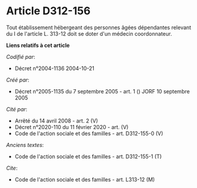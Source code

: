 # Article D312-156

Tout établissement hébergeant des personnes âgées dépendantes relevant du I de l'article L. 313-12 doit se doter d'un médecin
coordonnateur.

**Liens relatifs à cet article**

_Codifié par_:

  - Décret n°2004-1136 2004-10-21

_Créé par_:

  - Décret n°2005-1135 du 7 septembre 2005 - art. 1 () JORF 10 septembre 2005

_Cité par_:

  - Arrêté du 14 avril 2008 - art. 2 (V)
  - Décret n°2020-110 du 11 février 2020 - art. (V)
  - Code de l'action sociale et des familles - art. D312-155-0 (V)

_Anciens textes_:

  - Code de l'action sociale et des familles - art. D312-155-1 (T)

_Cite_:

  - Code de l'action sociale et des familles - art. L313-12 (M)
